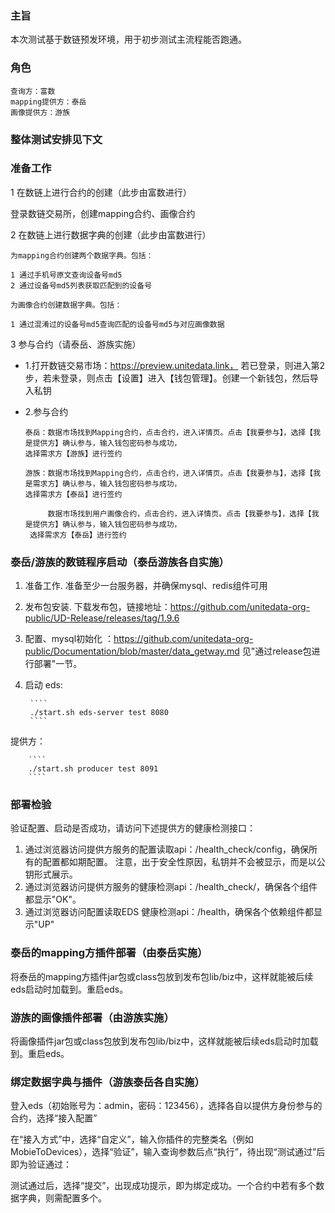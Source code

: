 ### 主旨

本次测试基于数链预发环境，用于初步测试主流程能否跑通。

### 角色


    查询方：富数
    mapping提供方：泰岳
    画像提供方：游族

### 整体测试安排见下文


### 准备工作

1 在数链上进行合约的创建（此步由富数进行）

登录数链交易所，创建mapping合约、画像合约

2 在数链上进行数据字典的创建（此步由富数进行）

    为mapping合约创建两个数据字典。包括：
    
    1 通过手机号原文查询设备号md5 
    2 通过设备号md5列表获取匹配到的设备号
    
    为画像合约创建数据字典。包括：
    
    1 通过混淆过的设备号md5查询匹配的设备号md5与对应画像数据

3 参与合约（请泰岳、游族实施） 


*  1.打开数链交易市场：https://preview.unitedata.link，  若已登录，则进入第2步，若未登录，则点击【设置】进入【钱包管理】。创建一个新钱包，然后导入私钥

* 2.参与合约

      泰岳：数据市场找到Mapping合约，点击合约，进入详情页。点击【我要参与】，选择【我是提供方】确认参与，输入钱包密码参与成功，
      选择需求方【游族】进行签约
      
      游族：数据市场找到Mapping合约，点击合约，进入详情页。点击【我要参与】，选择【我是需求方】确认参与，输入钱包密码参与成功，
      选择需求方【泰岳】进行签约
      
           数据市场找到用户画像合约，点击合约，进入详情页。点击【我要参与】，选择【我是提供方】确认参与，输入钱包密码参与成功，
	   选择需求方【泰岳】进行签约
     
     
### 泰岳/游族的数链程序启动（泰岳游族各自实施）

1. 准备工作. 准备至少一台服务器，并确保mysql、redis组件可用
2. 发布包安装. 下载发布包，链接地址：https://github.com/unitedata-org-public/UD-Release/releases/tag/1.9.6
3. 配置、mysql初始化 ：https://github.com/unitedata-org-public/Documentation/blob/master/data_getway.md 见"通过release包进行部署"一节。
4. 启动
eds:
		
		````
	    ./start.sh eds-server test 8080
		````
提供方：
		
		````
	    ./start.sh producer test 8091
		````


### 部署检验
验证配置、启动是否成功，请访问下述提供方的健康检测接口：

1. 通过浏览器访问提供方服务的配置读取api：/health_check/config，确保所有的配置都如期配置。 注意，出于安全性原因，私钥并不会被显示，而是以公钥形式展示。
2. 通过浏览器访问提供方服务的健康检测api：/health_check/，确保各个组件都显示"OK"。
3. 通过浏览器访问配置读取EDS 健康检测api：/health，确保各个依赖组件都显示"UP"


### 泰岳的mapping方插件部署（由泰岳实施）

将泰岳的mapping方插件jar包或class包放到发布包lib/biz中，这样就能被后续eds启动时加载到。重启eds。

### 游族的画像插件部署（由游族实施）

将画像插件jar包或class包放到发布包lib/biz中，这样就能被后续eds启动时加载到。重启eds。

### 绑定数据字典与插件（游族泰岳各自实施）


登入eds（初始账号为：admin，密码：123456），选择各自以提供方身份参与的合约，选择“接入配置”


在“接入方式”中，选择“自定义”，输入你插件的完整类名（例如MobieToDevices），选择“验证”，输入查询参数后点“执行”，待出现“测试通过”后即为验证通过：


测试通过后，选择“提交”，出现成功提示，即为绑定成功。一个合约中若有多个数据字典，则需配置多个。
























